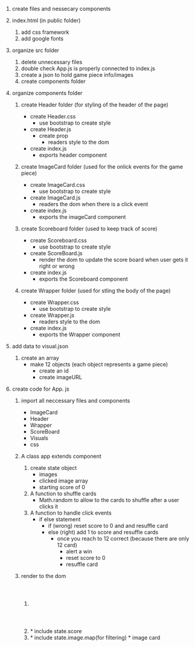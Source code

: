 1. create files and nessecary components

2. index.html (in public folder)
    1. add css framework
    2. add google fonts

3. organize src folder
    1. delete unnecessary files
    2. double check App.js is properly connected to index.js 
    3. create a json to hold game piece info/images 
    4. create components folder

4. organize components folder
    
    1. create Header folder (for styling of the header of the page)
        * create Header.css
            * use bootstrap to create style
        * create Header.js
            * create prop
                * readers style to the dom
        * create index.js
            * exports header component

    2. create ImageCard folder (used for the onlick events for the game piece)
        * create ImageCard.css
            * use bootstrap to create style
        * create ImageCard.js
             * readers the dom when there is a click event
        * create index.js
            * exports the imageCard component

    3. create Scoreboard folder (used to keep track of score)
        * create Scoreboard.css
            * use bootstrap to create style
        * create ScoreBoard.js
            * render the dom to update the score board when user gets it right or wrong
        * create index.js
            * exports the Scoreboard component

    4. create Wrapper folder (used for stling the body of the page)
        * create Wrapper.css
            * use bootstrap to create style
        * create Wrapper.js
            * readers style to the dom
        * create index.js
            * exports the Wrapper component


4. add data to visual.json
    1. create an array 
        * make 12 objects (each object represents a game piece)
            * create an id 
            * create imageURL 

5. create code for App. js
    1. import all neccessary files and components
        * ImageCard
        * Header
        * Wrapper
        * ScoreBoard
        * Visuals
        * css

    2. A class app extends component
        1. create state object
              * images
              * clicked image array
              * starting score of 0
        2.  A function to shuffle cards
              * Math.random to allow to the cards to shuffle after a user clicks it 
        3. A function to handle click events
            * if else statement 
                * if (wrong) reset score to 0 and and resuffle card
                * else (right) add 1 to score and resuffle cards
                    * once you reach to 12 correct (because there are only 12 card) 
                        * alert a win
                        * reset score to 0
                        * resuffle card
    5. render to the dom
        1. <Header>
        2. <ScoreBoard>
            * include state.score
        3. <Wrapper>
            * include state.image.map(for filtering)
            * image card

    
    




        
    